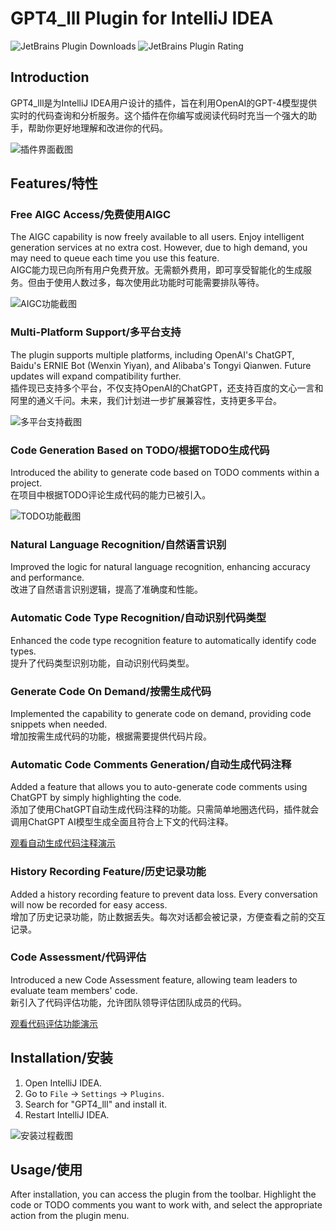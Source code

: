 # GPT4_lll Plugin for IntelliJ IDEA

![JetBrains Plugin Downloads](https://img.shields.io/jetbrains/plugin/d/21935?logo=jetbrains&link=https%3A%2F%2Fplugins.jetbrains.com%2Fembeddable%2Finstall%2F21935)
![JetBrains Plugin Rating](https://img.shields.io/jetbrains/plugin/r/rating/21935?logo=intellijidea)


## Introduction

GPT4_lll是为IntelliJ IDEA用户设计的插件，旨在利用OpenAI的GPT-4模型提供实时的代码查询和分析服务。这个插件在你编写或阅读代码时充当一个强大的助手，帮助你更好地理解和改进你的代码。

![插件界面截图](https://dev-vroom-1311485584.cos.ap-beijing.myqcloud.com/7f3f8611-6fca-499a-a9c9-673cb2e3aae1)  <!-- 插入插件界面的截图 -->

## Features/特性

### Free AIGC Access/免费使用AIGC
The AIGC capability is now freely available to all users. Enjoy intelligent generation services at no extra cost. However, due to high demand, you may need to queue each time you use this feature.  
AIGC能力现已向所有用户免费开放。无需额外费用，即可享受智能化的生成服务。但由于使用人数过多，每次使用此功能时可能需要排队等待。

![AIGC功能截图](https://dev-vroom-1311485584.cos.ap-beijing.myqcloud.com/1cafa320-6f3b-4b0f-bfbb-db586a92fa3b)  <!-- 插入AIGC功能的截图 -->

### Multi-Platform Support/多平台支持
The plugin supports multiple platforms, including OpenAI's ChatGPT, Baidu's ERNIE Bot (Wenxin Yiyan), and Alibaba's Tongyi Qianwen. Future updates will expand compatibility further.  
插件现已支持多个平台，不仅支持OpenAI的ChatGPT，还支持百度的文心一言和阿里的通义千问。未来，我们计划进一步扩展兼容性，支持更多平台。

![多平台支持截图](https://dev-vroom-1311485584.cos.ap-beijing.myqcloud.com/5deb8ff8-0d79-487c-baee-27c70c7a0ed1)  <!-- 插入多平台支持的截图 -->

### Code Generation Based on TODO/根据TODO生成代码
Introduced the ability to generate code based on TODO comments within a project.  
在项目中根据TODO评论生成代码的能力已被引入。

![TODO功能截图](截图.png) 

### Natural Language Recognition/自然语言识别
Improved the logic for natural language recognition, enhancing accuracy and performance.  
改进了自然语言识别逻辑，提高了准确度和性能。

### Automatic Code Type Recognition/自动识别代码类型
Enhanced the code type recognition feature to automatically identify code types.  
提升了代码类型识别功能，自动识别代码类型。

### Generate Code On Demand/按需生成代码
Implemented the capability to generate code on demand, providing code snippets when needed.  
增加按需生成代码的功能，根据需要提供代码片段。

### Automatic Code Comments Generation/自动生成代码注释
Added a feature that allows you to auto-generate code comments using ChatGPT by simply highlighting the code.  
添加了使用ChatGPT自动生成代码注释的功能。只需简单地圈选代码，插件就会调用ChatGPT AI模型生成全面且符合上下文的代码注释。

[观看自动生成代码注释演示](https://dev-vroom-1311485584.cos.ap-beijing.myqcloud.com/1650c220-b7db-489d-8a82-e35e5882d201) <!-- 插入自动生成注释的截图 -->


### History Recording Feature/历史记录功能
Added a history recording feature to prevent data loss. Every conversation will now be recorded for easy access.  
增加了历史记录功能，防止数据丢失。每次对话都会被记录，方便查看之前的交互记录。

### Code Assessment/代码评估
Introduced a new Code Assessment feature, allowing team leaders to evaluate team members' code.  
新引入了代码评估功能，允许团队领导评估团队成员的代码。

[观看代码评估功能演示](https://dev-vroom-1311485584.cos.ap-beijing.myqcloud.com/71961e75-8bf8-488c-a430-aa243534ea2a)


## Installation/安装
1. Open IntelliJ IDEA.
2. Go to `File` -> `Settings` -> `Plugins`.
3. Search for "GPT4_lll" and install it.
4. Restart IntelliJ IDEA.

![安装过程截图](https://dev-vroom-1311485584.cos.ap-beijing.myqcloud.com/cd5c3e21-d8b9-485d-8861-931fd729e5d9)  <!-- 插入安装过程的截图 -->

## Usage/使用
After installation, you can access the plugin from the toolbar. Highlight the code or TODO comments you want to work with, and select the appropriate action from the plugin menu.

